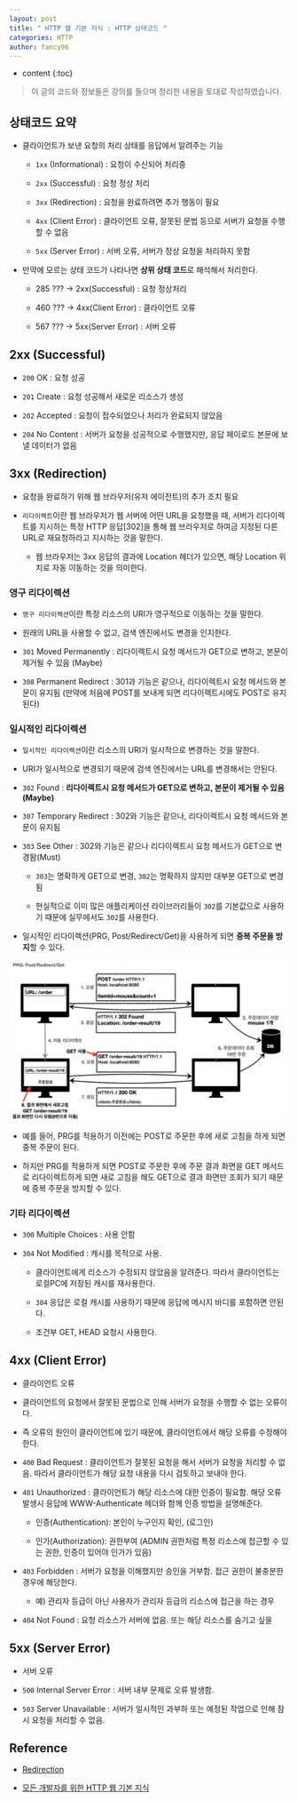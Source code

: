 ```yaml
---
layout: post
title: " HTTP 웹 기본 지식 : HTTP 상태코드 "
categories: HTTP
author: fancy96
---
```

* content
{:toc}

> 이 글의 코드와 정보들은 강의를 들으며 정리한 내용을 토대로 작성하였습니다.


## 상태코드 요약

* 클라이언트가 보낸 요청의 처리 상태를 응답에서 알려주는 기능

    * `1xx` (Informational) : 요청이 수신되어 처리중

    * `2xx` (Successful) : 요청 정상 처리

    * `3xx` (Redirection) : 요청을 완료하려면 추가 행동이 필요

    * `4xx` (Client Error) : 클라이언트 오류, 잘못된 문법 등으로 서버가 요청을 수행할 수 없음

    * `5xx` (Server Error) : 서버 오류, 서버가 정상 요청을 처리하지 못함

* 만약에 모르는 상태 코드가 나타나면 **상위 상태 코드**로 해석해서 처리한다.

    * 285 ??? -> 2xx(Successful) : 요청 정상처리

    * 460 ??? -> 4xx(Client Error) : 클라이언트 오류

    * 567 ??? -> 5xx(Server Error) : 서버 오류


## 2xx (Successful)

* `200` OK : 요청 성공

* `201` Create : 요청 성공해서 새로운 리소스가 생성

* `202` Accepted : 요청이 접수되었으나 처리가 완료되지 않았음

* `204` No Content : 서버가 요청을 성공적으로 수행했지만, 응답 페이로드 본문에 보낼 데이터가 없음


## 3xx (Redirection)

* 요청을 완료하기 위해 웹 브라우저(유저 에이전트)의 추가 조치 필요

* `리다이렉트`이란 웹 브라우저가 웹 서버에 어떤 URL을 요청했을 때, 서버가 리다이렉트를 지시하는 특정 HTTP 응답[302]을 통해 웹 브라우저로 하여금 지정된 다른 URL로 재요청하라고 지시하는 것을 말한다.

    * 웹 브라우저는 3xx 응답의 결과에 Location 헤더가 있으면, 해당 Location 위치로 자동 이동하는 것을 의미한다.


### 영구 리다이렉션

* `영구 리다이렉션`이란 특정 리소스의 URI가 영구적으로 이동하는 것을 말한다.

* 원래의 URL을 사용할 수 없고, 검색 엔진에서도 변경을 인지한다.

* `301` Moved Permanently : 리다이렉트시 요청 메서드가 GET으로 변하고, 본문이 제거될 수 있음 (Maybe)

* `308` Permanent Redirect : 301과 기능은 같으나, 리다이렉트시 요청 메서드와 본문이 유지됨 (만약에 처음에 POST를 보내게 되면 리다이렉트시에도 POST로 유지된다)


### 일시적인 리다이렉션

* `일시적인 리다이렉션`이란 리소스의 URI가 일시적으로 변경하는 것을 말한다.

* URI가 일시적으로 변경되기 때문에 검색 엔진에서는 URL를 변경해서는 안된다.

* `302` Found : **리다이렉트시 요청 메서드가 GET으로 변하고, 본문이 제거될 수 있음(Maybe)**

* `307` Temporary Redirect : 302와 기능은 같으나, 리다이렉트시 요청 메서드와 본문이 유지됨

* `303` See Other : 302와 기능은 같으나 리다이렉트시 요청 메서드가 GET으로 변경돰(Must)

    * `303`는 명확하게 GET으로 변경, `302`는 명확하지 않지만 대부분 GET으로 변경됨

    * 현실적으로 이미 많은 애플리케이션 라이브러리들이 `302`를 기본값으로 사용하기 때문에 실무에서도 `302`를 사용한다.    

* 일시적인 리다이렉션(PRG, Post/Redirect/Get)을 사용하게 되면 **중복 주문을 방지**할 수 있다.

![](/assets/img/http/http-5-status-code.png)

* 예를 들어, PRG를 적용하기 이전에는 POST로 주문한 후에 새로 고침을 하게 되면 중복 주문이 된다. 

* 하지만 PRG를 적용하게 되면 POST로 주문한 후에 주문 결과 화면을 GET 메서드로 리다이렉트하게 되면 새로 고침을 해도 GET으로 결과 화면만 조회가 되기 때문에 중복 주문을 방지할 수 있다.


### 기타 리다이렉션

* `300` Multiple Choices : 사용 안함

* `304` Not Modified : 캐시를 목적으로 사용.

    * 클라이언트에게 리소스가 수정되지 않았음을 알려준다. 따라서 클라이언트는 로컬PC에 저장된 캐시를 재사용한다.    

    * `304` 응답은 로컬 캐시를 사용하기 때문에 응답에 메시지 바디를 포함하면 안된다.

    * 조건부 GET, HEAD 요청시 사용한다.


## 4xx (Client Error)

* 클라이언트 오류

* 클라이언트의 요청에서 잘못된 문법으로 인해 서버가 요청을 수행할 수 없는 오류이다.

* 즉 오류의 원인이 클라이언트에 있기 때문에, 클라이언트에서 해당 오류를 수정해야한다.

* `400` Bad Request : 클라이언트가 잘못된 요청을 해서 서버가 요청을 처리할 수 없음. 따라서 클라이언트가 해당 요청 내용을 다시 검토하고 보내야 한다.

* `401` Unauthorized : 클라이언트가 해당 리소스에 대한 인증이 필요함. 해당 오류 발생시 응답에 WWW-Authenticate 헤더와 함께 인증 방법을 설명해준다.

    * 인증(Authentication): 본인이 누구인지 확인, (로그인)

    * 인가(Authorization): 권한부여 (ADMIN 권한처럼 특정 리소스에 접근할 수 있는 권한, 인증이 있어야 인가가 있음)

* `403` Forbidden : 서버가 요청을 이해했지만 승인을 거부함. 접근 권한이 불충분한 경우에 해당한다.

    * 예) 관리자 등급이 아닌 사용자가 관리자 등급의 리소스에 접근을 하는 경우

* `404` Not Found : 요청 리소스가 서버에 없음. 또는 해당 리소스를 숨기고 싶을 


## 5xx (Server Error)

* 서버 오류

* `500` Internal Server Error : 서버 내부 문제로 오류 발생함. 

* `503` Server Unavailable : 서버가 일시적인 과부하 또는 예정된 작업으로 인해 잠시 요청을 처리할 수 없음.

## Reference

* [Redirection](https://ko.wikipedia.org/wiki/%EB%A6%AC%EB%8B%A4%EC%9D%B4%EB%A0%89%EC%85%98)

* [모든 개발자를 위한 HTTP 웹 기본 지식](https://www.inflearn.com/course/http-%EC%9B%B9-%EB%84%A4%ED%8A%B8%EC%9B%8C%ED%81%AC/dashboard)
